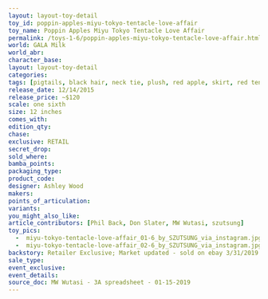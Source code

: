 ```yaml
---
layout: layout-toy-detail 
toy_id: poppin-apples-miyu-tokyo-tentacle-love-affair
toy_name: Poppin Apples Miyu Tokyo Tentacle Love Affair
permalink: /toys-1-6/poppin-apples-miyu-tokyo-tentacle-love-affair.html
world: GALA Milk
world_abr: 
character_base: 
layout: layout-toy-detail
categories: 
tags: [pigtails, black hair, neck tie, plush, red apple, skirt, red tentacle]
release_date: 12/14/2015
release_price: ~$120
scale: one sixth
size: 12 inches
comes_with: 
edition_qty: 
chase: 
exclusive: RETAIL
secret_drop: 
sold_where: 
bamba_points: 
packaging_type: 
product_code:
designer: Ashley Wood
makers: 
points_of_articulation: 
variants: 
you_might_also_like: 
article_contributors: [Phil Back, Don Slater, MW Wutasi, szutsung]
toy_pics: 
  -  miyu-tokyo-tentacle-love-affair_01-6_by_SZUTSUNG_via_instagram.jpg
  -  miyu-tokyo-tentacle-love-affair_02-6_by_SZUTSUNG_via_instagram.jpg
backstory: Retailer Exclusive; Market updated - sold on ebay 3/31/2019 @ $305!
sale_type: 
event_exclusive: 
event_details: 
source_doc: MW Wutasi - 3A spreadsheet - 01-15-2019
---
```

